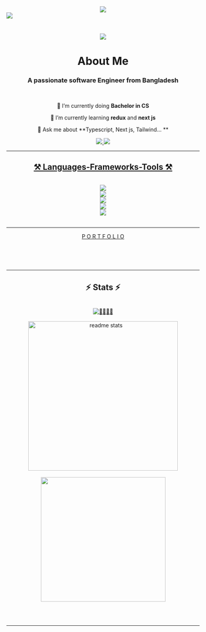 <div align="center">
    
<img align="center" src="https://user-images.githubusercontent.com/74038190/212748830-4c709398-a386-4761-84d7-9e10b98fbe6e.gif" />
</div>
<img align="center" src="https://visitor-badge.laobi.icu/badge?page_id=jonayeds.jonayeds" />

<h1 align="center">
    <img src="https://readme-typing-svg.herokuapp.com?font=Caveat&size=45&duration=3000&pause=100&color=FFFFFF&background=0D1117FF&center=true&vCenter=true&multiline=true&random=false&width=500&height=150&lines=Welcome%2C+Fellow+<coders/>;I'm+Sajjad+Jonayed" />
</h1>
    <h1 align="center">About Me</h1>
<h3 align="center">A passionate software Engineer from Bangladesh</h3>

<br/>

<div align="center">
 
 🔭 I’m currently doing **Bachelor in CS**
 
 🌱 I’m currently learning **redux** and **next js**

💬 Ask me about **Typescript, Next js, Tailwind... **


 </div>

 
<div align="center" > 
  <a href="mailto:sajjadjonayed@gmail.com">
    <img src="https://img.shields.io/badge/Gmail-333333?style=for-the-badge&logo=gmail&logoColor=red" />
  </a>
  <a href="https://www.linkedin.com/in/sajjad-jonayed/" >
    <img src="https://img.shields.io/badge/LinkedIn-0077B5?style=for-the-badge&logo=linkedin&logoColor=white" target="_blank" />
<!--   </a>
  <a href="https://salesp07.github.io" target="_blank">
     <img src="https://img.shields.io/badge/Portfolio-FF5722?style=for-the-badge&logo=todoist&logoColor=white" target="_blank" /> <!-- sqlite, safari, google-chrome are other good icon options 
  </a> -->
</div>

 <hr/>
 
<h2 align="center">⚒️ Languages-Frameworks-Tools ⚒️</h2>
<br/>
<div align="center">
  <img src="https://skillicons.dev/icons?i=express,github" /><br>
    <img src="https://skillicons.dev/icons?i=html,css,java" /><br>
    <img src="https://skillicons.dev/icons?i=mongodb,react,javascript,firebase,mui" /><br>
  <img src="https://skillicons.dev/icons?i=tailwind,c,git" /><br>
  <img src="https://skillicons.dev/icons?i=vscode,nextjs" /><br>
</div>


<br/>
<hr/>
 <div align="center" >
     <a  href="https://portfolio-e294f.firebaseapp.com/" > P O R T F O L I O
</a>
 </div>
  
  <br/><br/><br/>
</div>

<hr/>

<h2 align="center">⚡ Stats ⚡</h2>
<br>


<!-- Proudly created with GPRM ( https://gprm.itsvg.in ) -->

 <div align=center>
<a href="https://git.io/streak-stats"><img src="https://github-readme-streak-stats.herokuapp.com?user=jonayeds&type=png" alt="🏃🏼‍♂️‍➡️" /></a>
<br/>
<br/>
  <img width=390 src="https://github-readme-stats.vercel.app/api?username=jonayeds&count_private=true&show_icons=true&theme=cobalt&rank_icon=github&border_radius=10" alt="readme stats" />
  <br/>
<br/>
  
  <img width=325 align="center" src="https://github-readme-stats.vercel.app/api/top-langs/?username=jonayeds&theme=cobalt&hide_border=false&include_all_commits=true&count_private=true&layout=compact" />
</div> 


<br/><br/>

<hr/>

<br/>


<br/>
